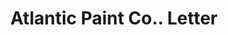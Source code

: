 ---
doi: 10.7916/D8K375QG
date_other: '1918'
date_other_textual: '1918'
form: correspondence
genre:
- Letters (correspondence)
name:
- Atlantic Paint Co.
object_in_context_url: https://biggert.cul.columbia.edu/items/view/ave_biggert_00951
subject_hierarchical_geographic:
- New York, New York, United States
subject_name:
- Atlantic Paint Co.
title: Atlantic Paint Co.. Letter
sort_title: Atlantic Paint Co.. Letter
call_number: ave_biggert_00951
coordinates:
- 40.71277777777778,-74.00583333333333
pid: ave_biggert_00951
identifiers: ave_biggert_00951
canvas_id: ldpd:396219
permalink: "/items/ave_biggert_00951/"
layout: iiif-image-page
---